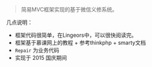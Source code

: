 
> 简易MVC框架实现的基于微信义修系统。 

几点说明：
- 框架代码很简单，在Lingeors中，可以很快阅读完。
- 框架基于慕课网上的教程 + 参考thinkphp + smarty文档
- `Repair` 为业务代码
- 实现于 2015 国庆期间